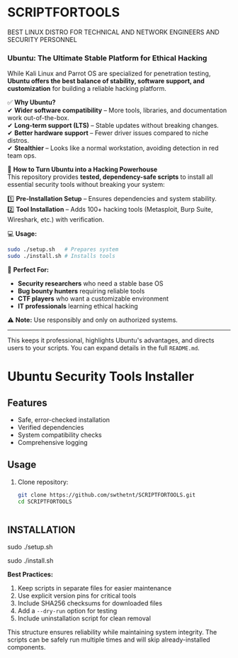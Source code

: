 # SCRIPTFORTOOLS
BEST LINUX DISTRO FOR TECHNICAL AND NETWORK ENGINEERS AND SECURITY PERSONNEL


### **Ubuntu: The Ultimate Stable Platform for Ethical Hacking**  

While Kali Linux and Parrot OS are specialized for penetration testing, **Ubuntu offers the best balance of stability, software support, and customization** for building a reliable hacking platform.  

✅ **Why Ubuntu?**  
✔ **Wider software compatibility** – More tools, libraries, and documentation work out-of-the-box.  
✔ **Long-term support (LTS)** – Stable updates without breaking changes.  
✔ **Better hardware support** – Fewer driver issues compared to niche distros.  
✔ **Stealthier** – Looks like a normal workstation, avoiding detection in red team ops.  

🔧 **How to Turn Ubuntu into a Hacking Powerhouse**  
This repository provides **tested, dependency-safe scripts** to install all essential security tools without breaking your system:  

1️⃣ **Pre-Installation Setup** – Ensures dependencies and system stability.  
2️⃣ **Tool Installation** – Adds 100+ hacking tools (Metasploit, Burp Suite, Wireshark, etc.) with verification.  

💻 **Usage:**  
```bash
sudo ./setup.sh   # Prepares system  
sudo ./install.sh # Installs tools  
```  

📌 **Perfect For:**  
- **Security researchers** who need a stable base OS  
- **Bug bounty hunters** requiring reliable tools  
- **CTF players** who want a customizable environment  
- **IT professionals** learning ethical hacking  

⚠ **Note:** Use responsibly and only on authorized systems.  

---

This keeps it professional, highlights Ubuntu's advantages, and directs users to your scripts. You can expand details in the full `README.md`.  



# Ubuntu Security Tools Installer

## Features
- Safe, error-checked installation
- Verified dependencies
- System compatibility checks
- Comprehensive logging



## Usage
1. Clone repository:
   ```bash
   git clone https://github.com/swthetnt/SCRIPTFORTOOLS.git
   cd SCRIPTFORTOOLS



  ## INSTALLATION
sudo ./setup.sh

sudo ./install.sh


**Best Practices:**
1. Keep scripts in separate files for easier maintenance
2. Use explicit version pins for critical tools
3. Include SHA256 checksums for downloaded files
4. Add a `--dry-run` option for testing
5. Include uninstallation script for clean removal

This structure ensures reliability while maintaining system integrity. The scripts can be safely run multiple times and will skip already-installed components.
